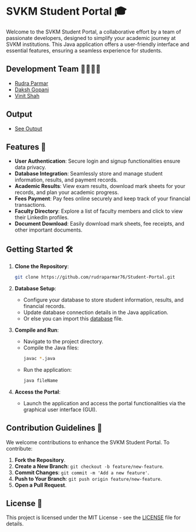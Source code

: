 # SVKM Student Portal 🎓

Welcome to the SVKM Student Portal, a collaborative effort by a team of passionate developers, designed to simplify your academic journey at SVKM institutions. This Java application offers a user-friendly interface and essential features, ensuring a seamless experience for students.

## Development Team 👩‍💻👨‍💻
- [Rudra Parmar](https://github.com/rudraparmar76)
- [Daksh Gopani](https://github.com/dakshgopani)
- [Vinit Shah](https://github.com/Vinit062006)

## Output
- [See Output](https://drive.google.com/drive/my-drive)


## Features 🚀

- **User Authentication**: Secure login and signup functionalities ensure data privacy.
- **Database Integration**: Seamlessly store and manage student information, results, and payment records.
- **Academic Results**: View exam results, download mark sheets for your records, and plan your academic progress.
- **Fees Payment**: Pay fees online securely and keep track of your financial transactions.
- **Faculty Directory**: Explore a list of faculty members and click to view their LinkedIn profiles.
- **Document Download**: Easily download mark sheets, fee receipts, and other important documents.

## Getting Started 🛠️

1. **Clone the Repository**:
   ```sh
   git clone https://github.com/rudraparmar76/Student-Portal.git
   ```

2. **Database Setup**:
   - Configure your database to store student information, results, and financial records.
   - Update database connection details in the Java application.
   - Or else you can import this [database](https://github.com/rudraparmar76/Student-Portal/blob/main/Student-Portal/127_0_0_1.sql) file.

3. **Compile and Run**:
   - Navigate to the project directory.
   - Compile the Java files:
     ```sh
     javac *.java
     ```
   - Run the application:
     ```sh
     java fileName
     ```

4. **Access the Portal**:
   - Launch the application and access the portal functionalities via the graphical user interface (GUI).

## Contribution Guidelines 🤝

We welcome contributions to enhance the SVKM Student Portal. To contribute:

1. **Fork the Repository**.
2. **Create a New Branch**: `git checkout -b feature/new-feature`.
3. **Commit Changes**: `git commit -m 'Add a new feature'`.
4. **Push to Your Branch**: `git push origin feature/new-feature`.
5. **Open a Pull Request**.


## License 📜

This project is licensed under the MIT License - see the [LICENSE](LICENSE) file for details.
